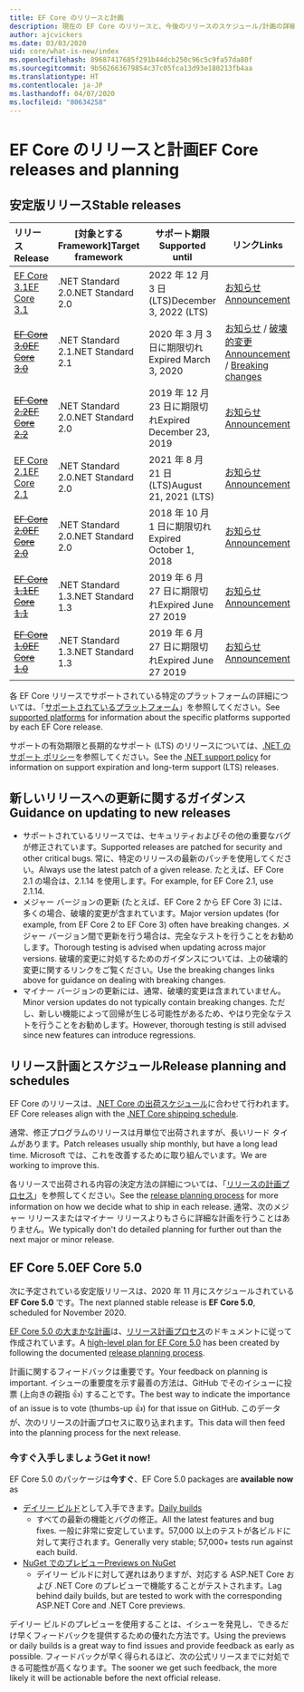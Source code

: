 ```yaml
---
title: EF Core のリリースと計画
description: 現在の EF Core のリリースと、今後のリリースのスケジュール/計画の詳細
author: ajcvickers
ms.date: 03/03/2020
uid: core/what-is-new/index
ms.openlocfilehash: 89687417685f291b44dcb250c96c5c9fa57da80f
ms.sourcegitcommit: 9b562663679854c37c05fca13d93e180213fb4aa
ms.translationtype: HT
ms.contentlocale: ja-JP
ms.lasthandoff: 04/07/2020
ms.locfileid: "80634258"
---
```

# <a name="ef-core-releases-and-planning"></a><span data-ttu-id="d716a-103">EF Core のリリースと計画</span><span class="sxs-lookup"><span data-stu-id="d716a-103">EF Core releases and planning</span></span>

## <a name="stable-releases"></a><span data-ttu-id="d716a-104">安定版リリース</span><span class="sxs-lookup"><span data-stu-id="d716a-104">Stable releases</span></span>

| <span data-ttu-id="d716a-105">リリース</span><span class="sxs-lookup"><span data-stu-id="d716a-105">Release</span></span> | <span data-ttu-id="d716a-106">[対象とする Framework]</span><span class="sxs-lookup"><span data-stu-id="d716a-106">Target framework</span></span> | <span data-ttu-id="d716a-107">サポート期限</span><span class="sxs-lookup"><span data-stu-id="d716a-107">Supported until</span></span> | <span data-ttu-id="d716a-108">リンク</span><span class="sxs-lookup"><span data-stu-id="d716a-108">Links</span></span>
|:--------|------------------|-----------------|------
| [<span data-ttu-id="d716a-109">EF Core 3.1</span><span class="sxs-lookup"><span data-stu-id="d716a-109">EF Core 3.1</span></span>](https://www.nuget.org/packages/Microsoft.EntityFrameworkCore/3.1.3) | <span data-ttu-id="d716a-110">.NET Standard 2.0</span><span class="sxs-lookup"><span data-stu-id="d716a-110">.NET Standard 2.0</span></span> | <span data-ttu-id="d716a-111">2022 年 12 月 3 日 (LTS)</span><span class="sxs-lookup"><span data-stu-id="d716a-111">December 3, 2022 (LTS)</span></span> | [<span data-ttu-id="d716a-112">お知らせ</span><span class="sxs-lookup"><span data-stu-id="d716a-112">Announcement</span></span>](https://devblogs.microsoft.com/dotnet/announcing-entity-framework-core-3-1-and-entity-framework-6-4/)
| <span data-ttu-id="d716a-113">~~[EF Core 3.0](https://www.nuget.org/packages/Microsoft.EntityFrameworkCore/3.0.3)~~</span><span class="sxs-lookup"><span data-stu-id="d716a-113">~~[EF Core 3.0](https://www.nuget.org/packages/Microsoft.EntityFrameworkCore/3.0.3)~~</span></span> | <span data-ttu-id="d716a-114">.NET Standard 2.1</span><span class="sxs-lookup"><span data-stu-id="d716a-114">.NET Standard 2.1</span></span> | <span data-ttu-id="d716a-115">2020 年 3 月 3 日に期限切れ</span><span class="sxs-lookup"><span data-stu-id="d716a-115">Expired March 3, 2020</span></span> | <span data-ttu-id="d716a-116">[お知らせ](https://devblogs.microsoft.com/dotnet/announcing-ef-core-3-0-and-ef-6-3-general-availability/) / [破壊的変更](ef-core-3.0/breaking-changes.md)</span><span class="sxs-lookup"><span data-stu-id="d716a-116">[Announcement](https://devblogs.microsoft.com/dotnet/announcing-ef-core-3-0-and-ef-6-3-general-availability/) / [Breaking changes](ef-core-3.0/breaking-changes.md)</span></span>
| <span data-ttu-id="d716a-117">~~[EF Core 2.2](https://www.nuget.org/packages/Microsoft.EntityFrameworkCore/2.2.6)~~</span><span class="sxs-lookup"><span data-stu-id="d716a-117">~~[EF Core 2.2](https://www.nuget.org/packages/Microsoft.EntityFrameworkCore/2.2.6)~~</span></span> | <span data-ttu-id="d716a-118">.NET Standard 2.0</span><span class="sxs-lookup"><span data-stu-id="d716a-118">.NET Standard 2.0</span></span> | <span data-ttu-id="d716a-119">2019 年 12 月 23 日に期限切れ</span><span class="sxs-lookup"><span data-stu-id="d716a-119">Expired December 23, 2019</span></span> | [<span data-ttu-id="d716a-120">お知らせ</span><span class="sxs-lookup"><span data-stu-id="d716a-120">Announcement</span></span>](https://devblogs.microsoft.com/dotnet/announcing-entity-framework-core-2-2/)
| [<span data-ttu-id="d716a-121">EF Core 2.1</span><span class="sxs-lookup"><span data-stu-id="d716a-121">EF Core 2.1</span></span>](https://www.nuget.org/packages/Microsoft.EntityFrameworkCore/2.1.14) | <span data-ttu-id="d716a-122">.NET Standard 2.0</span><span class="sxs-lookup"><span data-stu-id="d716a-122">.NET Standard 2.0</span></span> | <span data-ttu-id="d716a-123">2021 年 8 月 21 日 (LTS)</span><span class="sxs-lookup"><span data-stu-id="d716a-123">August 21, 2021 (LTS)</span></span> | [<span data-ttu-id="d716a-124">お知らせ</span><span class="sxs-lookup"><span data-stu-id="d716a-124">Announcement</span></span>](https://devblogs.microsoft.com/dotnet/announcing-entity-framework-core-2-1/)
| <span data-ttu-id="d716a-125">~~[EF Core 2.0](https://www.nuget.org/packages/Microsoft.EntityFrameworkCore/2.0.3)~~</span><span class="sxs-lookup"><span data-stu-id="d716a-125">~~[EF Core 2.0](https://www.nuget.org/packages/Microsoft.EntityFrameworkCore/2.0.3)~~</span></span> | <span data-ttu-id="d716a-126">.NET Standard 2.0</span><span class="sxs-lookup"><span data-stu-id="d716a-126">.NET Standard 2.0</span></span> | <span data-ttu-id="d716a-127">2018 年 10 月 1 日に期限切れ</span><span class="sxs-lookup"><span data-stu-id="d716a-127">Expired October 1, 2018</span></span> | [<span data-ttu-id="d716a-128">お知らせ</span><span class="sxs-lookup"><span data-stu-id="d716a-128">Announcement</span></span>](https://devblogs.microsoft.com/dotnet/announcing-entity-framework-core-2-0/)
| <span data-ttu-id="d716a-129">~~[EF Core 1.1](https://www.nuget.org/packages/Microsoft.EntityFrameworkCore/1.1.6)~~</span><span class="sxs-lookup"><span data-stu-id="d716a-129">~~[EF Core 1.1](https://www.nuget.org/packages/Microsoft.EntityFrameworkCore/1.1.6)~~</span></span> | <span data-ttu-id="d716a-130">.NET Standard 1.3</span><span class="sxs-lookup"><span data-stu-id="d716a-130">.NET Standard 1.3</span></span> | <span data-ttu-id="d716a-131">2019 年 6 月 27 日に期限切れ</span><span class="sxs-lookup"><span data-stu-id="d716a-131">Expired June 27 2019</span></span> | [<span data-ttu-id="d716a-132">お知らせ</span><span class="sxs-lookup"><span data-stu-id="d716a-132">Announcement</span></span>](https://devblogs.microsoft.com/dotnet/announcing-entity-framework-core-1-1/)
| <span data-ttu-id="d716a-133">~~[EF Core 1.0](https://www.nuget.org/packages/Microsoft.EntityFrameworkCore/1.0.6)~~</span><span class="sxs-lookup"><span data-stu-id="d716a-133">~~[EF Core 1.0](https://www.nuget.org/packages/Microsoft.EntityFrameworkCore/1.0.6)~~</span></span> | <span data-ttu-id="d716a-134">.NET Standard 1.3</span><span class="sxs-lookup"><span data-stu-id="d716a-134">.NET Standard 1.3</span></span> | <span data-ttu-id="d716a-135">2019 年 6 月 27 日に期限切れ</span><span class="sxs-lookup"><span data-stu-id="d716a-135">Expired June 27 2019</span></span> | [<span data-ttu-id="d716a-136">お知らせ</span><span class="sxs-lookup"><span data-stu-id="d716a-136">Announcement</span></span>](https://devblogs.microsoft.com/dotnet/entity-framework-core-1-0-0-available/)

<span data-ttu-id="d716a-137">各 EF Core リリースでサポートされている特定のプラットフォームの詳細については、「[サポートされているプラットフォーム](../platforms/index.md)」を参照してください。</span><span class="sxs-lookup"><span data-stu-id="d716a-137">See [supported platforms](../platforms/index.md) for information about the specific platforms supported by each EF Core release.</span></span>

<span data-ttu-id="d716a-138">サポートの有効期限と長期的なサポート (LTS) のリリースについては、[.NET のサポート ポリシー](https://dotnet.microsoft.com/platform/support/policy/dotnet-core)を参照してください。</span><span class="sxs-lookup"><span data-stu-id="d716a-138">See the [.NET support policy](https://dotnet.microsoft.com/platform/support/policy/dotnet-core) for information on support expiration and long-term support (LTS) releases.</span></span>

## <a name="guidance-on-updating-to-new-releases"></a><span data-ttu-id="d716a-139">新しいリリースへの更新に関するガイダンス</span><span class="sxs-lookup"><span data-stu-id="d716a-139">Guidance on updating to new releases</span></span>

* <span data-ttu-id="d716a-140">サポートされているリリースでは、セキュリティおよびその他の重要なバグが修正されています。</span><span class="sxs-lookup"><span data-stu-id="d716a-140">Supported releases are patched for security and other critical bugs.</span></span> <span data-ttu-id="d716a-141">常に、特定のリリースの最新のパッチを使用してください。</span><span class="sxs-lookup"><span data-stu-id="d716a-141">Always use the latest patch of a given release.</span></span> <span data-ttu-id="d716a-142">たとえば、EF Core 2.1 の場合は、2.1.14 を使用します。</span><span class="sxs-lookup"><span data-stu-id="d716a-142">For example, for EF Core 2.1, use 2.1.14.</span></span>
* <span data-ttu-id="d716a-143">メジャー バージョンの更新 (たとえば、EF Core 2 から EF Core 3) には、多くの場合、破壊的変更が含まれています。</span><span class="sxs-lookup"><span data-stu-id="d716a-143">Major version updates (for example, from EF Core 2 to EF Core 3) often have breaking changes.</span></span> <span data-ttu-id="d716a-144">メジャー バージョン間で更新を行う場合は、完全なテストを行うことをお勧めします。</span><span class="sxs-lookup"><span data-stu-id="d716a-144">Thorough testing is advised when updating across major versions.</span></span> <span data-ttu-id="d716a-145">破壊的変更に対処するためのガイダンスについては、上の破壊的変更に関するリンクをご覧ください。</span><span class="sxs-lookup"><span data-stu-id="d716a-145">Use the breaking changes links above for guidance on dealing with breaking changes.</span></span>
* <span data-ttu-id="d716a-146">マイナー バージョンの更新には、通常、破壊的変更は含まれていません。</span><span class="sxs-lookup"><span data-stu-id="d716a-146">Minor version updates do not typically contain breaking changes.</span></span> <span data-ttu-id="d716a-147">ただし、新しい機能によって回帰が生じる可能性があるため、やはり完全なテストを行うことをお勧めします。</span><span class="sxs-lookup"><span data-stu-id="d716a-147">However, thorough testing is still advised since new features can introduce regressions.</span></span>

## <a name="release-planning-and-schedules"></a><span data-ttu-id="d716a-148">リリース計画とスケジュール</span><span class="sxs-lookup"><span data-stu-id="d716a-148">Release planning and schedules</span></span>

<span data-ttu-id="d716a-149">EF Core のリリースは、[.NET Core の出荷スケジュール](https://github.com/dotnet/core/blob/master/roadmap.md)に合わせて行われます。</span><span class="sxs-lookup"><span data-stu-id="d716a-149">EF Core releases align with the [.NET Core shipping schedule](https://github.com/dotnet/core/blob/master/roadmap.md).</span></span>

<span data-ttu-id="d716a-150">通常、修正プログラムのリリースは月単位で出荷されますが、長いリード タイムがあります。</span><span class="sxs-lookup"><span data-stu-id="d716a-150">Patch releases usually ship monthly, but have a long lead time.</span></span>
<span data-ttu-id="d716a-151">Microsoft では、これを改善するために取り組んでいます。</span><span class="sxs-lookup"><span data-stu-id="d716a-151">We are working to improve this.</span></span>

<span data-ttu-id="d716a-152">各リリースで出荷される内容の決定方法の詳細については、「[リリースの計画プロセス](release-planning.md)」を参照してください。</span><span class="sxs-lookup"><span data-stu-id="d716a-152">See the [release planning process](release-planning.md) for more information on how we decide what to ship in each release.</span></span>
<span data-ttu-id="d716a-153">通常、次のメジャー リリースまたはマイナー リリースよりもさらに詳細な計画を行うことはありません。</span><span class="sxs-lookup"><span data-stu-id="d716a-153">We typically don't do detailed planning for further out than the next major or minor release.</span></span>

## <a name="ef-core-50"></a><span data-ttu-id="d716a-154">EF Core 5.0</span><span class="sxs-lookup"><span data-stu-id="d716a-154">EF Core 5.0</span></span>

<span data-ttu-id="d716a-155">次に予定されている安定版リリースは、2020 年 11 月にスケジュールされている **EF Core 5.0** です。</span><span class="sxs-lookup"><span data-stu-id="d716a-155">The next planned stable release is **EF Core 5.0**, scheduled for November 2020.</span></span>

<span data-ttu-id="d716a-156">[EF Core 5.0 の大まかな計画](ef-core-5.0/plan.md)は、[リリース計画プロセス](release-planning.md)のドキュメントに従って作成されています。</span><span class="sxs-lookup"><span data-stu-id="d716a-156">A [high-level plan for EF Core 5.0](ef-core-5.0/plan.md) has been created by following the documented [release planning process](release-planning.md).</span></span>

<span data-ttu-id="d716a-157">計画に関するフィードバックは重要です。</span><span class="sxs-lookup"><span data-stu-id="d716a-157">Your feedback on planning is important.</span></span>
<span data-ttu-id="d716a-158">イシューの重要度を示す最善の方法は、GitHub でそのイシューに投票 (上向きの親指 👍) することです。</span><span class="sxs-lookup"><span data-stu-id="d716a-158">The best way to indicate the importance of an issue is to vote (thumbs-up 👍) for that issue on GitHub.</span></span>
<span data-ttu-id="d716a-159">このデータが、次のリリースの計画プロセスに取り込まれます。</span><span class="sxs-lookup"><span data-stu-id="d716a-159">This data will then feed into the planning process for the next release.</span></span>

### <a name="get-it-now"></a><span data-ttu-id="d716a-160">今すぐ入手しましょう</span><span class="sxs-lookup"><span data-stu-id="d716a-160">Get it now!</span></span>

<span data-ttu-id="d716a-161">EF Core 5.0 のパッケージは**今すぐ**、</span><span class="sxs-lookup"><span data-stu-id="d716a-161">EF Core 5.0 packages are **available now** as</span></span>

* <span data-ttu-id="d716a-162">[デイリー ビルド](https://github.com/dotnet/aspnetcore/blob/master/docs/DailyBuilds.md)として入手できます。</span><span class="sxs-lookup"><span data-stu-id="d716a-162">[Daily builds](https://github.com/dotnet/aspnetcore/blob/master/docs/DailyBuilds.md)</span></span>
  * <span data-ttu-id="d716a-163">すべての最新の機能とバグの修正。</span><span class="sxs-lookup"><span data-stu-id="d716a-163">All the latest features and bug fixes.</span></span> <span data-ttu-id="d716a-164">一般に非常に安定しています。57,000 以上のテストが各ビルドに対して実行されます。</span><span class="sxs-lookup"><span data-stu-id="d716a-164">Generally very stable; 57,000+ tests run against each build.</span></span>
* [<span data-ttu-id="d716a-165">NuGet でのプレビュー</span><span class="sxs-lookup"><span data-stu-id="d716a-165">Previews on NuGet</span></span>](https://www.nuget.org/packages/Microsoft.EntityFrameworkCore)
  * <span data-ttu-id="d716a-166">デイリー ビルドに対して遅れはありますが、対応する ASP.NET Core および .NET Core のプレビューで機能することがテストされます。</span><span class="sxs-lookup"><span data-stu-id="d716a-166">Lag behind daily builds, but are tested to work with the corresponding ASP.NET Core and .NET Core previews.</span></span>

<span data-ttu-id="d716a-167">デイリー ビルドのプレビューを使用することは、イシューを発見し、できるだけ早くフィードバックを提供するための優れた方法です。</span><span class="sxs-lookup"><span data-stu-id="d716a-167">Using the previews or daily builds is a great way to find issues and provide feedback as early as possible.</span></span>
<span data-ttu-id="d716a-168">フィードバックが早く得られるほど、次の公式リリースまでに対処できる可能性が高くなります。</span><span class="sxs-lookup"><span data-stu-id="d716a-168">The sooner we get such feedback, the more likely it will be actionable before the next official release.</span></span>
